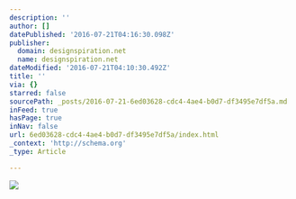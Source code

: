 ```yaml
---
description: ''
author: []
datePublished: '2016-07-21T04:16:30.098Z'
publisher:
  domain: designspiration.net
  name: designspiration.net
dateModified: '2016-07-21T04:10:30.492Z'
title: ''
via: {}
starred: false
sourcePath: _posts/2016-07-21-6ed03628-cdc4-4ae4-b0d7-df3495e7df5a.md
inFeed: true
hasPage: true
inNav: false
url: 6ed03628-cdc4-4ae4-b0d7-df3495e7df5a/index.html
_context: 'http://schema.org'
_type: Article

---
```

![](http://a1.dspncdn.com/media/692x/d1/63/ea/d163ea58091c020c852105ef773468c2.jpg)